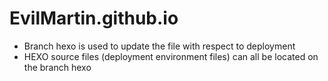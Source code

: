 # EvilMartin.github.io
- Branch hexo  is used to update   the file with respect to deployment
- HEXO source files (deployment environment files) can all be located on the branch hexo 
